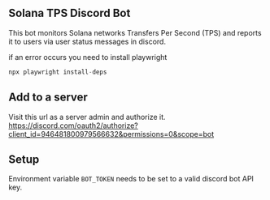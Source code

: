 ## Solana TPS Discord Bot
This bot monitors Solana networks Transfers Per Second (TPS) and reports it to users via user status messages in discord. 

if an error occurs you need to install playwright
```java
npx playwright install-deps
```
## Add to a server
Visit this url as a server admin and authorize it. 
https://discord.com/oauth2/authorize?client_id=946481800979566632&permissions=0&scope=bot

## Setup
Environment variable `BOT_TOKEN` needs to be set to a valid discord bot API key. 
